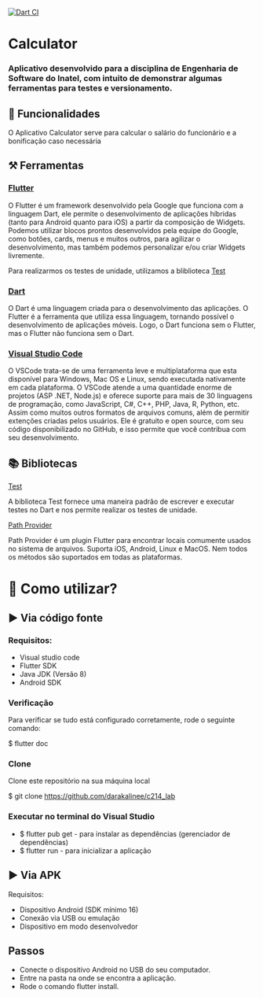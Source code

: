 [![Dart CI](https://github.com/darakalinee/c214_lab/actions/workflows/dart.yml/badge.svg)](https://github.com/darakalinee/c214_lab/actions/workflows/dart.yml)


# Calculator

### Aplicativo desenvolvido para a disciplina de Engenharia de Software do Inatel, com intuito de demonstrar algumas ferramentas para testes e versionamento.


## 🎯 Funcionalidades
O Aplicativo Calculator serve para calcular o salário do funcionário e a bonificação caso necessária

## ⚒️ Ferramentas

### [Flutter](https://flutter.dev/docs)
O Flutter é um framework desenvolvido pela Google que funciona com a linguagem Dart, ele permite o desenvolvimento de aplicações híbridas (tanto para Android quanto para iOS) a partir da composição de Widgets. Podemos utilizar blocos prontos desenvolvidos pela equipe do Google, como botões, cards, menus e muitos outros, para agilizar o desenvolvimento, mas também podemos personalizar e/ou criar Widgets livremente.

Para realizarmos os testes de unidade, utilizamos a bliblioteca [Test](https://pub.dev/packages/test) 

### [Dart](https://dart.dev/)
O Dart é uma linguagem criada para o desenvolvimento das aplicações. O Flutter é a ferramenta que utiliza essa linguagem, tornando possível o desenvolvimento de aplicações móveis. Logo, o Dart funciona sem o Flutter, mas o Flutter não funciona sem o Dart.

### [Visual Studio Code](https://code.visualstudio.com/)
O VSCode trata-se de uma ferramenta leve e multiplataforma que esta disponível para Windows, Mac OS e Linux, sendo executada nativamente em cada plataforma.
O VSCode atende a uma quantidade enorme de projetos (ASP .NET, Node.js) e oferece suporte para mais de 30 linguagens de programação, como JavaScript, C#, C++, PHP, Java, R, Python, etc. Assim como muitos outros formatos de arquivos comuns, além de permitir extenções criadas pelos usuários.
Ele é gratuito e open source, com seu código disponibilizado no GitHub, e isso permite que você contribua com seu desenvolvimento.

## 📚 Bibliotecas
[Test](https://pub.dev/packages/test)

A biblioteca Test fornece uma maneira padrão de escrever e executar testes no Dart e nos permite realizar os testes de unidade.


[Path Provider](https://pub.dev/packages/path_provider)

Path Provider é um plugin Flutter para encontrar locais comumente usados no sistema de arquivos. Suporta iOS, Android, Linux e MacOS. Nem todos os métodos são suportados em todas as plataformas.


# 📲 Como utilizar?
## ▶️ Via código fonte
### Requisitos:

- Visual studio code
- Flutter SDK
- Java JDK (Versão 8)
- Android SDK

### Verificação
Para verificar se tudo está configurado corretamente, rode o seguinte comando:

$ flutter doc

### Clone
Clone este repositório na sua máquina local

$ git clone https://github.com/darakalinee/c214_lab

### Executar no terminal do Visual Studio 
- $ flutter pub get - para instalar as dependências (gerenciador de dependências)
- $ flutter run - para inicializar a aplicação

## ▶️ Via APK

Requisitos: 

- Dispositivo Android (SDK mínimo 16)
- Conexão via USB ou emulação
- Dispositivo em modo desenvolvedor

## Passos
- Conecte o dispositivo Android no USB do seu computador.
- Entre na pasta na onde se encontra a aplicação.
- Rode o comando flutter install.

